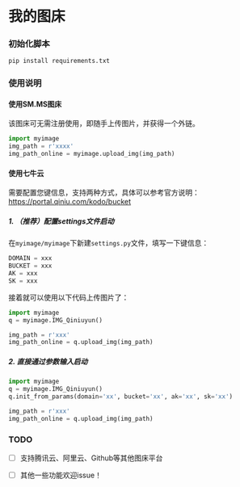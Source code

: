 # 我的图床

### 初始化脚本
```bash
pip install requirements.txt
```

### 使用说明
#### 使用SM.MS图床
该图床可无需注册使用，即随手上传图片，并获得一个外链。

```python
import myimage
img_path = r'xxxx'
img_path_online = myimage.upload_img(img_path)
```

#### 使用七牛云
需要配置您键信息，支持两种方式，具体可以参考官方说明：https://portal.qiniu.com/kodo/bucket

##### 1. （推荐）配置settings文件启动
在`myimage/myimage`下新建`settings.py`文件，填写一下键信息：
```python
DOMAIN = xxx
BUCKET = xxx
AK = xxx
SK = xxx
```

接着就可以使用以下代码上传图片了：
```python
import myimage
q = myimage.IMG_Qiniuyun()

img_path = r'xxx'
img_path_online = q.upload_img(img_path)
```
##### 2. 直接通过参数输入启动
```python
import myimage
q = myimage.IMG_Qiniuyun()
q.init_from_params(domain='xx', bucket='xx', ak='xx', sk='xx')

img_path = r'xxx'
img_path_online = q.upload_img(img_path)
```

### TODO
- [ ] 支持腾讯云、阿里云、Github等其他图床平台
- [ ] 其他一些功能欢迎issue！


